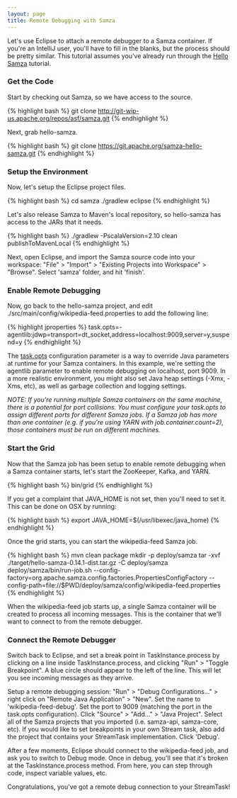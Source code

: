 ```yaml
---
layout: page
title: Remote Debugging with Samza
---
```

<!--
   Licensed to the Apache Software Foundation (ASF) under one or more
   contributor license agreements.  See the NOTICE file distributed with
   this work for additional information regarding copyright ownership.
   The ASF licenses this file to You under the Apache License, Version 2.0
   (the "License"); you may not use this file except in compliance with
   the License.  You may obtain a copy of the License at

       http://www.apache.org/licenses/LICENSE-2.0

   Unless required by applicable law or agreed to in writing, software
   distributed under the License is distributed on an "AS IS" BASIS,
   WITHOUT WARRANTIES OR CONDITIONS OF ANY KIND, either express or implied.
   See the License for the specific language governing permissions and
   limitations under the License.
-->

Let's use Eclipse to attach a remote debugger to a Samza container. If you're an IntelliJ user, you'll have to fill in the blanks, but the process should be pretty similar. This tutorial assumes you've already run through the [Hello Samza](../../../startup/hello-samza/{{site.version}}/) tutorial.

### Get the Code

Start by checking out Samza, so we have access to the source.

{% highlight bash %}
git clone http://git-wip-us.apache.org/repos/asf/samza.git
{% endhighlight %}

Next, grab hello-samza.

{% highlight bash %}
git clone https://git.apache.org/samza-hello-samza.git
{% endhighlight %}

### Setup the Environment

Now, let's setup the Eclipse project files.

{% highlight bash %}
cd samza
./gradlew eclipse
{% endhighlight %}

Let's also release Samza to Maven's local repository, so hello-samza has access to the JARs that it needs.

{% highlight bash %}
./gradlew -PscalaVersion=2.10 clean publishToMavenLocal
{% endhighlight %}

Next, open Eclipse, and import the Samza source code into your workspace: "File" &gt; "Import" &gt; "Existing Projects into Workspace" &gt; "Browse". Select 'samza' folder, and hit 'finish'.

### Enable Remote Debugging

Now, go back to the hello-samza project, and edit ./src/main/config/wikipedia-feed.properties to add the following line:

{% highlight jproperties %}
task.opts=-agentlib:jdwp=transport=dt_socket,address=localhost:9009,server=y,suspend=y
{% endhighlight %}

The [task.opts](../../documentation/{{site.version}}/jobs/configuration-table.html) configuration parameter is a way to override Java parameters at runtime for your Samza containers. In this example, we're setting the agentlib parameter to enable remote debugging on localhost, port 9009. In a more realistic environment, you might also set Java heap settings (-Xmx, -Xms, etc), as well as garbage collection and logging settings.

*NOTE: If you're running multiple Samza containers on the same machine, there is a potential for port collisions. You must configure your task.opts to assign different ports for different Samza jobs. If a Samza job has more than one container (e.g. if you're using YARN with job.container.count=2), those containers must be run on different machines.*

### Start the Grid

Now that the Samza job has been setup to enable remote debugging when a Samza container starts, let's start the ZooKeeper, Kafka, and YARN.

{% highlight bash %}
bin/grid
{% endhighlight %}

If you get a complaint that JAVA_HOME is not set, then you'll need to set it. This can be done on OSX by running:

{% highlight bash %}
export JAVA_HOME=$(/usr/libexec/java_home)
{% endhighlight %}

Once the grid starts, you can start the wikipedia-feed Samza job.

{% highlight bash %}
mvn clean package
mkdir -p deploy/samza
tar -xvf ./target/hello-samza-0.14.1-dist.tar.gz -C deploy/samza
deploy/samza/bin/run-job.sh --config-factory=org.apache.samza.config.factories.PropertiesConfigFactory --config-path=file://$PWD/deploy/samza/config/wikipedia-feed.properties
{% endhighlight %}

When the wikipedia-feed job starts up, a single Samza container will be created to process all incoming messages. This is the container that we'll want to connect to from the remote debugger.

### Connect the Remote Debugger

Switch back to Eclipse, and set a break point in TaskInstance.process by clicking on a line inside TaskInstance.process, and clicking "Run" &gt; "Toggle Breakpoint". A blue circle should appear to the left of the line. This will let you see incoming messages as they arrive.

Setup a remote debugging session: "Run" &gt; "Debug Configurations..." &gt; right click on "Remote Java Application" &gt; "New". Set the name to 'wikipedia-feed-debug'. Set the port to 9009 (matching the port in the task.opts configuration). Click "Source" &gt; "Add..." &gt; "Java Project". Select all of the Samza projects that you imported (i.e. samza-api, samza-core, etc). If you would like to set breakpoints in your own Stream task, also add the project that contains your StreamTask implementation. Click 'Debug'.

After a few moments, Eclipse should connect to the wikipedia-feed job, and ask you to switch to Debug mode. Once in debug, you'll see that it's broken at the TaskInstance.process method. From here, you can step through code, inspect variable values, etc.

Congratulations, you've got a remote debug connection to your StreamTask!
